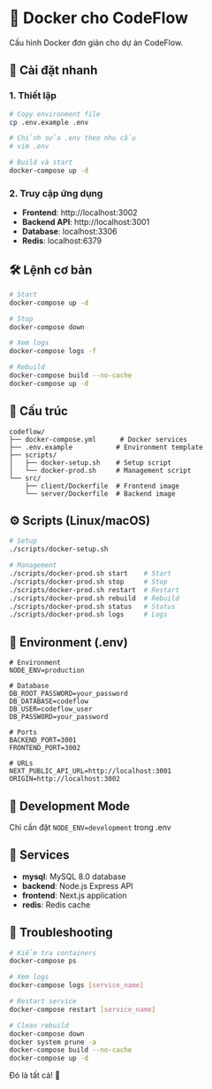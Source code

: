 # 🐳 Docker cho CodeFlow

Cấu hình Docker đơn giản cho dự án CodeFlow.

## 🚀 Cài đặt nhanh

### 1. Thiết lập
```bash
# Copy environment file
cp .env.example .env

# Chỉnh sửa .env theo nhu cầu
# vim .env

# Build và start
docker-compose up -d
```

### 2. Truy cập ứng dụng
- **Frontend**: http://localhost:3002
- **Backend API**: http://localhost:3001  
- **Database**: localhost:3306
- **Redis**: localhost:6379

## 🛠️ Lệnh cơ bản

```bash
# Start
docker-compose up -d

# Stop  
docker-compose down

# Xem logs
docker-compose logs -f

# Rebuild
docker-compose build --no-cache
docker-compose up -d
```

## 📁 Cấu trúc

```
codeflow/
├── docker-compose.yml      # Docker services
├── .env.example           # Environment template
├── scripts/
│   ├── docker-setup.sh    # Setup script
│   └── docker-prod.sh     # Management script
└── src/
    ├── client/Dockerfile  # Frontend image
    └── server/Dockerfile  # Backend image
```

## ⚙️ Scripts (Linux/macOS)

```bash
# Setup
./scripts/docker-setup.sh

# Management
./scripts/docker-prod.sh start    # Start
./scripts/docker-prod.sh stop     # Stop
./scripts/docker-prod.sh restart  # Restart
./scripts/docker-prod.sh rebuild  # Rebuild
./scripts/docker-prod.sh status   # Status
./scripts/docker-prod.sh logs     # Logs
```

## 🔧 Environment (.env)

```env
# Environment
NODE_ENV=production

# Database
DB_ROOT_PASSWORD=your_password
DB_DATABASE=codeflow
DB_USER=codeflow_user
DB_PASSWORD=your_password

# Ports
BACKEND_PORT=3001
FRONTEND_PORT=3002

# URLs
NEXT_PUBLIC_API_URL=http://localhost:3001
ORIGIN=http://localhost:3002
```

## 🔄 Development Mode

Chỉ cần đặt `NODE_ENV=development` trong .env

## 📝 Services

- **mysql**: MySQL 8.0 database
- **backend**: Node.js Express API  
- **frontend**: Next.js application
- **redis**: Redis cache

## 🐛 Troubleshooting

```bash
# Kiểm tra containers
docker-compose ps

# Xem logs
docker-compose logs [service_name]

# Restart service
docker-compose restart [service_name]

# Clean rebuild
docker-compose down
docker system prune -a
docker-compose build --no-cache
docker-compose up -d
```

Đó là tất cả! 🎉
